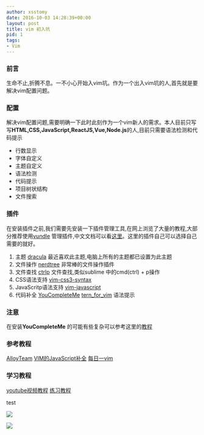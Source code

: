 ```yaml
---
author: xsstomy
date: 2016-10-03 14:28:39+00:00
layout: post
title: vim 初入坑
pid: 1
tags:
- Vim
---
```


### 前言

生命不止,折腾不息。一不小心开始入vim坑。作为一个出入vim坑的人,首先就是要解决vim配置问题。

### 配置
解决vim配置问题,需要明确一下此时此刻作为一个vim新人的需求。本人目前只写写**HTML,CSS,JavaScript,ReactJS,Vue,Node.js**的人,目前只需要语法检测和代码提示
 * 行数显示 
 * 字体自定义 
 * 主题自定义 
 * 语法检测
 * 代码提示
 * 项目树状结构
 * 文件搜索

### 插件
在安装插件之前,我们需要先安装一下插件管理工具,在网上浏览了大量的教程,大部分推荐使用[vundle](https://github.com/VundleVim/Vundle.vim) 管理插件,中文文档可以看[这里](https://github.com/VundleVim/Vundle.vim/blob/master/README_ZH_CN.md)。这里的插件自己可以选择自己需要的就好。

1. 主题 [dracula](https://draculatheme.com/vim/)  最近喜欢此主题,电脑上所有的主题都已设置为此主题
2. 文件操作 [nerdtree](https://github.com/scrooloose/nerdtree) 非常棒的文件操作插件
3. 文件查找 [ctrlp](https://github.com/kien/ctrlp.vim) 文件查找,类似sublime 中的cmd(ctrl) + p操作 
4. CSS语法支持 [vim-css3-syntax](https://github.com/hail2u/vim-css3-syntax)
5. JavaScritp语法支持 [vim-javascript](https://github.com/pangloss/vim-javascript)
6. 代码补全 [YouCompleteMe](https://github.com/Valloric/YouCompleteMe) [tern_for_vim](https://github.com/ternjs/tern_for_vim) 语法提示

### 注意
在安装**YouCompleteMe** 的可能有些复杂可以参考这里的[教程](http://www.jianshu.com/p/4a8b0e3503fa) 

### 参考教程

[AlloyTeam](http://www.alloyteam.com/2013/12/front-end-development-tools-vim-introduce-common-plug-ins/)
[VIM的JavaScript补全](http://efe.baidu.com/blog/vim-javascript-completion/)
[每日一vim](http://liuzhijun.iteye.com/category/270228)

### 学习教程
[youtube视频教程](https://www.youtube.com/watch?v=5givLEMcINQ&list=PL13bz4SHGmRxlZVmWQ9DvXo1fEg4UdGkr)
[练习教程](http://www.openvim.com/tutorial.html)






test 


![](/uploads/2016/10/03/show.png)



![](/uploads/mypictures/xsstomyzhifubao.png)
